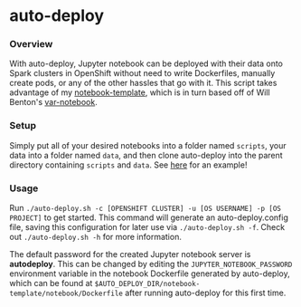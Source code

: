 # auto-deploy

### Overview
With auto-deploy, Jupyter notebook can be deployed with their data onto Spark clusters in OpenShift without need to write Dockerfiles, manually create pods, or any of the other hassles that go with it. This script takes advantage of my [notebook-template](https://github.com/RobGeada/notebook-template), which is in turn based off of Will Benton's [var-notebook](https://github.com/willb/var-notebook).

### Setup
Simply put all of your desired notebooks into a folder named `scripts`, your data into a folder named `data`, and then clone auto-deploy into the parent directory containing `scripts` and `data`. See [here](https://github.com/RobGeada/auto-deploy-template) for an example!

### Usage
Run `./auto-deploy.sh -c [OPENSHIFT CLUSTER] -u [OS USERNAME] -p [OS PROJECT]` to get started. This command will generate an auto-deploy.config file, saving this configuration for later use via `./auto-deploy.sh -f`. Check out `./auto-deploy.sh -h` for more information.

The default password for the created Jupyter notebook server is **autodeploy**. This can be changed by editing the `JUPYTER_NOTEBOOK_PASSWORD` environment variable in the notebook Dockerfile generated by auto-deploy, which can be found at `$AUTO_DEPLOY_DIR/notebook-template/notebook/Dockerfile` after running auto-deploy for this first time.
